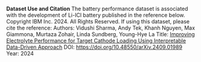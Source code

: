 **Dataset Use and Citation**
The battery performance dataset is associated with the development of Li-ICl battery published in the reference below.
Copyright IBM Inc. 2024. All Rights Reserved.
If using this dataset, please cite the reference: 
  Authors: Vidushi Sharma, Andy Tek, Khanh Nguyen, Max Giammona, Murtaza Zohair, Linda Sundberg, Young-Hye La
  Title: [Improving Electrolyte Performance for Target Cathode Loading Using Interpretable Data-Driven Approach](https://arxiv.org/pdf/2409.01989)
  DOI: https://doi.org/10.48550/arXiv.2409.01989
  Year: 2024
